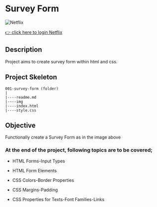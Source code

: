 # Survey Form

![Netflix](./img/NETFLİX.gif)

[👉 click here to login Netflix](https://ilkerkr.github.io/netflix2/)

## Description

Project aims to create survey form within html and css.

## Project Skeleton

```
001-survey-form (folder)
|
|----readme.md                  
|----img
|----index.html  
|----style.css  
```

## Objective

Functionally create a Survey Form as in the image above

### At the end of the project, following topics are to be covered;

- HTML Forms-Input Types
  
- HTML Form Elements

- CSS Colors-Border Properties

- CSS Margins-Padding

- CSS Properties for Texts-Font Families-Links
